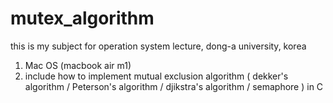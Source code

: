# mutex_algorithm
this is my subject for operation system lecture, dong-a university, korea
1. Mac OS (macbook air m1) 
2. include how to implement mutual exclusion algorithm ( dekker's algorithm / Peterson's algorithm / djikstra's algorithm / semaphore ) in C
